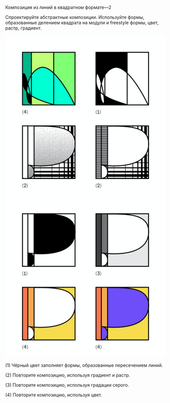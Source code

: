 Композиция из линий в квадратном формате—2

Спроектируйте абстрактные композиции. Используйте формы, образованные делением квадрата на модули и freestyle формы, цвет, растр, градиент.
 
![2023 11 06 11.59.02](2023-11-06%2011.59.02.jpg)
![2023 11 06 12.01.20](2023-11-06%2012.01.20.jpg)

(1)
Чёрный цвет заполняет формы, образованные пересечением линий.

(2)
Повторите композицию, используя градиент и растр.

(3)
Повторите композицию, используя градации серого.

(4)
Повторите композицию, используя цвет.
